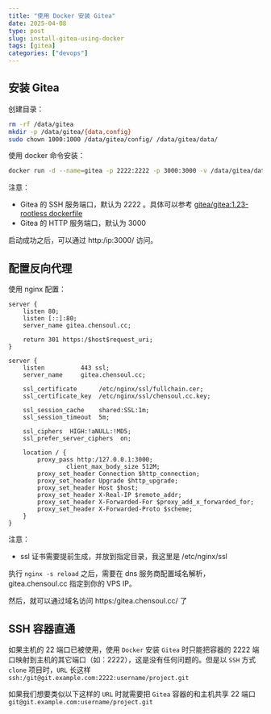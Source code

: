 ```yaml
---
title: "使用 Docker 安装 Gitea"
date: 2025-04-08
type: post
slug: install-gitea-using-docker
tags: [gitea]
categories: ["devops"]
---
```


## 安装 Gitea

创建目录：

```bash
rm -rf /data/gitea
mkdir -p /data/gitea/{data,config}
sudo chown 1000:1000 /data/gitea/config/ /data/gitea/data/
```

使用 docker 命令安装：

```bash
docker run -d --name=gitea -p 2222:2222 -p 3000:3000 -v /data/gitea/data:/var/lib/gitea -v /data/gitea/config:/etc/gitea --restart=always gitea/gitea:1.23.7-rootless
```

注意：

- Gitea 的 SSH 服务端口，默认为 2222 。具体可以参考 [gitea/gitea:1.23-rootless dockerfile](https:/hub.docker.com/layers/gitea/gitea/1.23-rootless../../../static/images/sha256-5436192de9b42c7a1b3f456a3b19d58855a5c7959077258901f2f6a3b593af95)
- Gitea 的 HTTP 服务端口，默认为 3000

启动成功之后，可以通过 http:/ip:3000/ 访问。

## 配置反向代理

使用 nginx 配置：

```nginx
server {
    listen 80;
    listen [::]:80;
    server_name gitea.chensoul.cc;

    return 301 https:/$host$request_uri;
}

server {
    listen          443 ssl;
    server_name     gitea.chensoul.cc;

    ssl_certificate      /etc/nginx/ssl/fullchain.cer;
    ssl_certificate_key  /etc/nginx/ssl/chensoul.cc.key;

    ssl_session_cache    shared:SSL:1m;
    ssl_session_timeout  5m;

    ssl_ciphers  HIGH:!aNULL:!MD5;
    ssl_prefer_server_ciphers  on;

    location / {
        proxy_pass http:/127.0.0.1:3000;
				client_max_body_size 512M;
        proxy_set_header Connection $http_connection;
        proxy_set_header Upgrade $http_upgrade;
        proxy_set_header Host $host;
        proxy_set_header X-Real-IP $remote_addr;
        proxy_set_header X-Forwarded-For $proxy_add_x_forwarded_for;
        proxy_set_header X-Forwarded-Proto $scheme;
    }
}
```

注意：

- ssl 证书需要提前生成，并放到指定目录，我这里是 /etc/nginx/ssl

执行 `nginx -s reload` 之后，需要在 dns 服务商配置域名解析，gitea.chensoul.cc 指定到你的 VPS IP。

然后，就可以通过域名访问 https:/gitea.chensoul.cc/ 了

## SSH 容器直通

如果主机的 22 端口已被使用，使用 `Docker` 安装 `Gitea` 时只能把容器的 2222 端口映射到主机的其它端口（如：2222），这是没有任何问题的。但是以 `SSH` 方式 `clone` 项目时，`URL` 长这样
`ssh:/git@git.example.com:2222:username/project.git`

如果我们想要类似以下这样的 `URL` 时就需要把 `Gitea` 容器的和主机共享 22 端口
`git@git.example.com:username/project.git`


